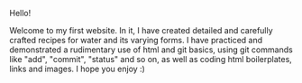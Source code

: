 Hello! 

Welcome to my first website. In it, I have created detailed and carefully crafted
recipes for water and its varying forms. I have practiced and demonstrated a rudimentary use of html and git basics, using git commands like "add", "commit", "status" and so on, as well as coding html boilerplates, links and images. I hope you enjoy :)
